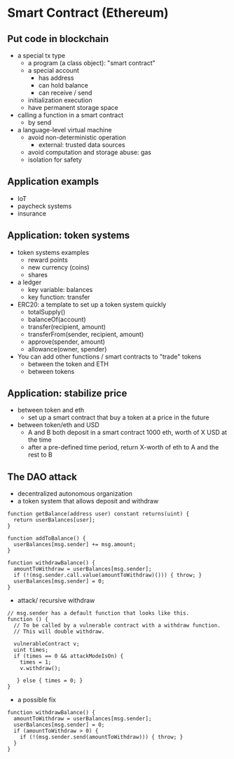 # Smart Contract (Ethereum)

## Put code in blockchain
* a special tx type
  * a program (a class object): "smart contract"
  * a special account
    * has address
    * can hold balance
    * can receive / send 
  * initialization execution
  * have permanent storage space 
* calling a function in a smart contract 
  * by send
* a language-level virtual machine
  * avoid non-deterministic operation
    * external: trusted data sources
  * avoid computation and storage abuse: gas
  * isolation for safety 

## Application exampls
* IoT 
* paycheck systems
* insurance

## Application: token systems 
* token systems examples
  * reward points
  * new currency (coins) 
  * shares
* a ledger
  * key variable: balances
  * key function: transfer
* ERC20: a template to set up a token system quickly
  * totalSupply()
  * balanceOf(account)
  * transfer(recipient, amount)
  * transferFrom(sender, recipient, amount)
  * approve(spender, amount)
  * allowance(owner, spender)
* You can add other functions / smart contracts to "trade" tokens 
  * between the token and ETH
  * between tokens

## Application: stabilize price 
* between token and eth
  * set up a smart contract that buy a token at a price in the future 
* between token/eth and USD 
  * A and B both deposit in a smart contract 1000 eth, worth of X USD at the time
  * after a pre-defined time period, return X-worth of eth to A and the rest to B

## The DAO attack
* decentralized autonomous organization 
* a token system that allows deposit and withdraw 

```
function getBalance(address user) constant returns(uint) {
  return userBalances[user];
}

function addToBalance() {
  userBalances[msg.sender] += msg.amount;
}

function withdrawBalance() {
  amountToWithdraw = userBalances[msg.sender];
  if (!(msg.sender.call.value(amountToWithdraw)())) { throw; }
  userBalances[msg.sender] = 0;
}
```

* attack/ recursive withdraw

```
// msg.sender has a default function that looks like this.
function () {
  // To be called by a vulnerable contract with a withdraw function.
  // This will double withdraw.

  vulnerableContract v;
  uint times;
  if (times == 0 && attackModeIsOn) {
    times = 1;
    v.withdraw();
   
   } else { times = 0; }
}
```

* a possible fix

```
function withdrawBalance() {
  amountToWithdraw = userBalances[msg.sender];
  userBalances[msg.sender] = 0;
  if (amountToWithdraw > 0) {
    if (!(msg.sender.send(amountToWithdraw))) { throw; }
  }
}
```

